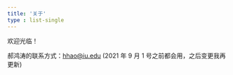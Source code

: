 ```yaml
---
title: '关于'
type : list-single
---
```


欢迎光临！

郝鸿涛的联系方式：hhao@iu.edu (2021 年 9 月 1 号之前都会用，之后变更我再更新)



